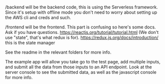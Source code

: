 /backend will be the backend code, this is using the Serverless framework.  Since it's setup with offline mode you don't need to worry about setting up the AWS cli and creds and such.

/frontend will be the frontend.  This part is confusing so here's some docs.  Ask if you have questions.
  https://reactjs.org/tutorial/tutorial.html (We don't use "state", that's what redux is for).
  https://redux.js.org/docs/introduction/ this is the state manager

See the readme in the relevant folders for more info.

The example app will allow you take go to the test page, add multiple inputs, and submit all the data from those inputs to an API endpoint.  Look at the server console to see the submitted data, as well as the javascript console for more info.
